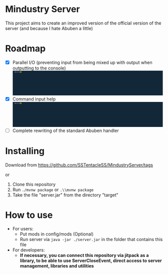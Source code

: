 # **Mindustry Server**

This project aims to create an improved version of the official version of the server (and because I hate Abuben a little)

# Roadmap

- [x] Parallel I/O (preventing input from being mixed up with output when outputting to the console)
![](docs/IO.gif)
- [x] Command input help
![](docs/InputHelper.gif)
- [ ] Complete rewriting of the standard Abuben handler

# Installing

Download from https://github.com/SSTentacleSS/MindustryServer/tags

or

1. Clone this repository
2. Run `./mvnw package` or `.\\mvnw package`
3. Take the file "server.jar" from the directory "target"

# How to use

* For users:
    + Put mods in config/mods (Optional)
    + Run server via `java -jar ./server.jar` in the folder that contains this file
* For developers:
    + **If necessary, you can connect this repository via jitpack as a library, to be able to use ServerCloseEvent, direct access to server management, libraries and utilities**